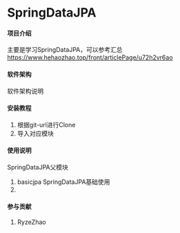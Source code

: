 # SpringDataJPA

#### 项目介绍
主要是学习SpringDataJPA，可以参考汇总
https://www.hehaozhao.top/front/articlePage/u72h2vr6ao

#### 软件架构
软件架构说明


#### 安装教程
1. 根据git-url进行Clone
2. 导入对应模块

#### 使用说明
SpringDataJPA父模块



1.  basicjpa    SpringDataJPA基础使用
2.  

#### 参与贡献
1. RyzeZhao

#### 